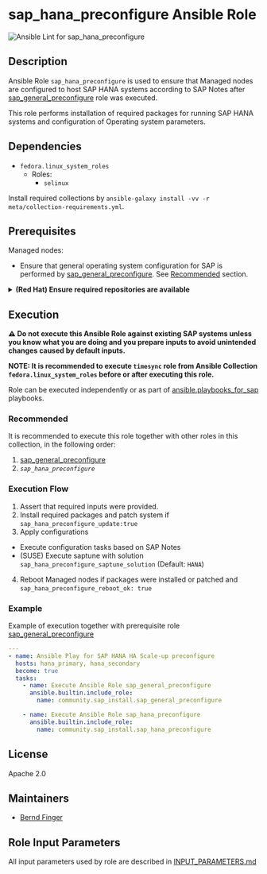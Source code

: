 <!-- BEGIN Title -->
# sap_hana_preconfigure Ansible Role
<!-- END Title -->
![Ansible Lint for sap_hana_preconfigure](https://github.com/sap-linuxlab/community.sap_install/actions/workflows/ansible-lint-sap_hana_preconfigure.yml/badge.svg)

## Description
<!-- BEGIN Description -->
Ansible Role `sap_hana_preconfigure` is used to ensure that Managed nodes are configured to host SAP HANA systems according to SAP Notes after [sap_general_preconfigure](https://github.com/sap-linuxlab/community.sap_install/tree/main/roles/sap_general_preconfigure) role was executed.

This role performs installation of required packages for running SAP HANA systems and configuration of Operating system parameters.
<!-- END Description -->

<!-- BEGIN Dependencies -->
## Dependencies
- `fedora.linux_system_roles`
    - Roles:
        - `selinux`

Install required collections by `ansible-galaxy install -vv -r meta/collection-requirements.yml`.
<!-- END Dependencies -->

<!-- BEGIN Prerequisites -->
## Prerequisites
Managed nodes:
- Ensure that general operating system configuration for SAP is performed by [sap_general_preconfigure](https://github.com/sap-linuxlab/community.sap_install/tree/main/roles/sap_general_preconfigure). See [Recommended](#recommended) section.

<details>
  <summary><b>(Red Hat) Ensure required repositories are available</b></summary>

  Managed nodes need to be properly registered to a repository source and have at least the following Red Hat repositories accessible:

  for RHEL 7.x:
  - rhel-7-[server|for-power-le]-e4s-rpms
  - rhel-sap-hana-for-rhel-7-[server|for-power-le]-e4s-rpms

  for RHEL 8.x:
  - rhel-8-for-[x86_64|ppc64le]-baseos-e4s-rpms
  - rhel-8-for-[x86_64|ppc64le]-appstream-e4s-rpms
  - rhel-8-for-[x86_64|ppc64le]-sap-solutions-e4s-rpms

  for RHEL 9.x:
  - rhel-9-for-[x86_64|ppc64le]-baseos-e4s-rpms
  - rhel-9-for-[x86_64|ppc64le]-appstream-e4s-rpms
  - rhel-9-for-[x86_64|ppc64le]-sap-solutions-e4s-rpms

  For details on configuring Red Hat, see the knowledge base article: [How to subscribe SAP HANA systems to the Update Services for SAP Solutions](https://access.redhat.com/solutions/3075991)). If you set role parameter sap_hana_preconfigure_enable_sap_hana_repos to `yes`, the role can enable these repos.

  To install HANA on Red Hat Enterprise Linux 7, 8, or 9, you need some additional packages which are contained in one of following repositories
  - rhel-sap-hana-for-rhel-7-[server|for-power-le]-e4s-rpms
  - rhel-8-for-[x86_64|ppc64le]-sap-solutions-e4s-rpms
  - rhel-9-for-[x86_64|ppc64le]-sap-solutions-e4s-rpms

  To get this repository you need to have one of the following products:
  - [RHEL for SAP Solutions](https://access.redhat.com/solutions/3082481) (premium, standard)
  - RHEL for Business Partner NFRs
  - [RHEL Developer Subscription](https://developers.redhat.com/products/sap/download/)

  To get a personal developer edition of RHEL for SAP solutions, please register as a developer and download the developer edition.

  - [Registration Link](http://developers.redhat.com/register) :
    Here you can either register a new personal account or link it to an already existing
    **personal** Red Hat Network account.
  - [Download Link](https://access.redhat.com/downloads/content/69/ver=/rhel---7/7.2/x86_64/product-software):
    Here you can download the Installation DVD for RHEL with your previously registered
    account

  *NOTE:* This is a regular RHEL installation DVD as RHEL for SAP Solutions is no additional
  product but only a special bundling. The subscription grants you access to the additional
  packages through our content delivery network (CDN) after installation.

  For supported RHEL releases [click here](https://access.redhat.com/solutions/2479121).

  It is also important that your disks are setup according to the [SAP storage requirements for SAP HANA](https://www.sap.com/documents/2015/03/74cdb554-5a7c-0010-8F2c7-eda71af511fa.html). This [BLOG](https://blogs.sap.com/2017/03/07/the-ultimate-guide-to-effective-sizing-of-sap-hana/) is also quite helpful when sizing HANA systems.
  You can use the [storage](https://galaxy.ansible.com/linux-system-roles/storage) role to automate this process

  If you want to use this system in production, make sure that the time service is configured correctly. You can use [rhel-system-roles](https://access.redhat.com/articles/3050101) to automate this.

  Note
  ----
  For finding out which SAP notes will be used by this role for Red Hat systems, please check the contents of variable `__sap_hana_preconfigure_sapnotes` in files `vars/*.yml` (choose the file which matches your OS distribution and version). 
</details>
<!-- END Prerequisites -->

## Execution
<!-- BEGIN Execution -->
**:warning: Do not execute this Ansible Role against existing SAP systems unless you know what you are doing and you prepare inputs to avoid unintended changes caused by default inputs.**

**NOTE: It is recommended to execute `timesync` role from Ansible Collection `fedora.linux_system_roles` before or after executing this role.**

Role can be executed independently or as part of [ansible.playbooks_for_sap](https://github.com/sap-linuxlab/ansible.playbooks_for_sap) playbooks.
<!-- END Execution -->

<!-- BEGIN Execution Recommended -->
### Recommended
It is recommended to execute this role together with other roles in this collection, in the following order:</br>
1. [sap_general_preconfigure](https://github.com/sap-linuxlab/community.sap_install/tree/main/roles/sap_general_preconfigure)
2. *`sap_hana_preconfigure`*
<!-- END Execution Recommended -->

### Execution Flow
<!-- BEGIN Execution Flow -->
1. Assert that required inputs were provided.
2. Install required packages and patch system if `sap_hana_preconfigure_update:true`
3. Apply configurations
  - Execute configuration tasks based on SAP Notes
  - (SUSE) Execute saptune with solution `sap_hana_preconfigure_saptune_solution` (Default: `HANA`)
4. Reboot Managed nodes if packages were installed or patched and `sap_hana_preconfigure_reboot_ok: true`
<!-- END Execution Flow -->

### Example
<!-- BEGIN Execution Example -->
Example of execution together with prerequisite role [sap_general_preconfigure](https://github.com/sap-linuxlab/community.sap_install/tree/main/roles/sap_general_preconfigure)
```yaml
---
- name: Ansible Play for SAP HANA HA Scale-up preconfigure
  hosts: hana_primary, hana_secondary
  become: true
  tasks:
    - name: Execute Ansible Role sap_general_preconfigure
      ansible.builtin.include_role:
        name: community.sap_install.sap_general_preconfigure

    - name: Execute Ansible Role sap_hana_preconfigure
      ansible.builtin.include_role:
        name: community.sap_install.sap_hana_preconfigure
```
<!-- END Execution Example -->

<!-- BEGIN Role Tags -->
<!-- END Role Tags -->

<!-- BEGIN Further Information -->
<!-- END Further Information -->

## License
<!-- BEGIN License -->
Apache 2.0
<!-- END License -->

## Maintainers
<!-- BEGIN Maintainers -->
- [Bernd Finger](https://github.com/berndfinger)
<!-- END Maintainers -->

## Role Input Parameters
All input parameters used by role are described in [INPUT_PARAMETERS.md](https://github.com/sap-linuxlab/community.sap_install/blob/main/roles/sap_hana_preconfigure/INPUT_PARAMETERS.md)
